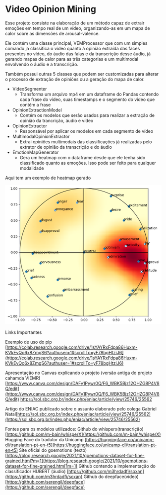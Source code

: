 # Video Opinion Mining

Esse projeto consiste na elaboração de um método capaz de extrair emoções em tempo real de um vídeo, organizando-as em um mapa de calor sobre as dimensões de arousal-valence.

Ele contém uma classe principal, VEMProcessor que com um simples comando já classifica o vídeo quanto à opinião extraída das faces presentes no vídeo, do áudio das falas e da transcrição desse áudio, já gerando mapas de calor para as três categorias e um multimodal envolvendo o áudio e a transcrição.

Também possui outras 5 classes que podem ser customizadas para alterar o processo de extração de opiniões ou a geração do mapa de calor.
<ul>
  <li>VideoSegmenter
    <ul>
      <li>Transforma um arquivo mp4 em um dataframe do Pandas contendo 
      cada frase do vídeo, suas timestamps e o segmento do vídeo que contém a frase</li>
    </ul>
  </li>
  <li>OpinionExtractionModel
    <ul>
      <li>Contém os modelos que serão usados para realizar a extração de opinião da trancrição, áudio e vídeo</li>
    </ul>
  </li>
  <li>OpinionExtractor
    <ul>
      <li>Responsável por aplicar os modelos em cada segmento de vídeo</li>
    </ul>
  </li>
  <li>MultimodalOpinionExtractor
    <ul>
      <li>Extrai opiniões multimodais das classificações já realizadas pelo extrator de opinião da transcrição e do áudio</li>
    </ul>
  </li>
  <li>EmotionMapGenerator
    <ul>
      <li>Gera um heatmap com o dataframe desde que ele tenha sido classificado quanto as emoções. Isso pode ser feito para qualquer modalidade</li>
    </ul>
  </li>
</ul>

Aqui tem um exemplo de heatmap gerado


<img src="/img/heatmap.png">


Links Importantes

Exemplo de uso do pip [https://colab.research.google.com/drive/1sYAYRxFdpa86Huxm-KVkEvQo6x8ZmgS6?authuser=1#scrollTo=yF78bgHtziJ6](https://colab.research.google.com/drive/1sYAYRxFdpa86Huxm-KVkEvQo6x8ZmgS6?authuser=1#scrollTo=yF78bgHtziJ6)

Apresentação no Canvas explicando o projeto (versão antiga do projeto cahamda VIEMR) [https://www.canva.com/design/DAFy1Pywr0Q/F6_WBK5Bjz12OHZG8P4V8Q/edit](https://www.canva.com/design/DAFy1Pywr0Q/F6_WBK5Bjz12OHZG8P4V8Q/edit)
https://sol.sbc.org.br/index.php/eniac/article/view/25746/25562

Artigo do ENIAC publicado sobre o assunto elaborado pelo colega Gabriel Natal[https://sol.sbc.org.br/index.php/eniac/article/view/25746/25562](https://sol.sbc.org.br/index.php/eniac/article/view/25746/25562)

Fontes para os modelos utilizados:
Github do whisperx(transcrição) [https://github.com/m-bain/whisperX](https://github.com/m-bain/whisperX)
Hugging Face do tradutor da Unicamp [https://huggingface.co/unicamp-dl/translation-pt-en-t5](https://huggingface.co/unicamp-dl/translation-pt-en-t5)
Site oficial do goemotions (texto) [https://blog.research.google/2021/10/goemotions-dataset-for-fine-grained.html?m=1](https://blog.research.google/2021/10/goemotions-dataset-for-fine-grained.html?m=1)
Github contendo a implementação do classificador HUBERT (áudio) [https://github.com/m3hrdadfi/soxan](https://github.com/m3hrdadfi/soxan)
Github do deepface(vídeo) [https://github.com/serengil/deepface](https://github.com/serengil/deepface)
